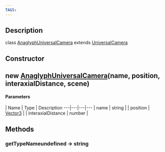 ```yaml
---
TAGS:
---
```

## Description

class [AnaglyphUniversalCamera](/classes/2.4/AnaglyphUniversalCamera) extends [UniversalCamera](/classes/2.4/UniversalCamera)



## Constructor

## new [AnaglyphUniversalCamera](/classes/2.4/AnaglyphUniversalCamera)(name, position, interaxialDistance, scene)



#### Parameters
 | Name | Type | Description
---|---|---|---
 | name | string | 
 | position | [Vector3](/classes/2.4/Vector3) | 
 | interaxialDistance | number | 
## Methods

### getTypeNameundefined &rarr; string


